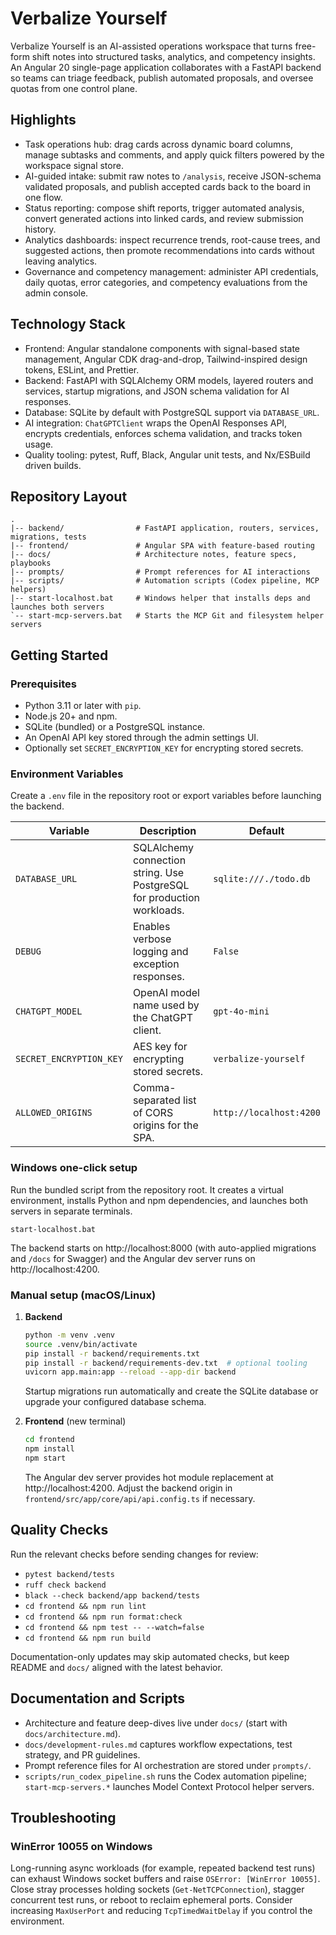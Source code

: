 # Verbalize Yourself

Verbalize Yourself is an AI-assisted operations workspace that turns free-form shift notes into structured tasks, analytics, and competency insights. An Angular 20 single-page application collaborates with a FastAPI backend so teams can triage feedback, publish automated proposals, and oversee quotas from one control plane.

## Highlights
- Task operations hub: drag cards across dynamic board columns, manage subtasks and comments, and apply quick filters powered by the workspace signal store.
- AI-guided intake: submit raw notes to `/analysis`, receive JSON-schema validated proposals, and publish accepted cards back to the board in one flow.
- Status reporting: compose shift reports, trigger automated analysis, convert generated actions into linked cards, and review submission history.
- Analytics dashboards: inspect recurrence trends, root-cause trees, and suggested actions, then promote recommendations into cards without leaving analytics.
- Governance and competency management: administer API credentials, daily quotas, error categories, and competency evaluations from the admin console.

## Technology Stack
- Frontend: Angular standalone components with signal-based state management, Angular CDK drag-and-drop, Tailwind-inspired design tokens, ESLint, and Prettier.
- Backend: FastAPI with SQLAlchemy ORM models, layered routers and services, startup migrations, and JSON schema validation for AI responses.
- Database: SQLite by default with PostgreSQL support via `DATABASE_URL`.
- AI integration: `ChatGPTClient` wraps the OpenAI Responses API, encrypts credentials, enforces schema validation, and tracks token usage.
- Quality tooling: pytest, Ruff, Black, Angular unit tests, and Nx/ESBuild driven builds.

## Repository Layout
```
.
|-- backend/                # FastAPI application, routers, services, migrations, tests
|-- frontend/               # Angular SPA with feature-based routing
|-- docs/                   # Architecture notes, feature specs, playbooks
|-- prompts/                # Prompt references for AI interactions
|-- scripts/                # Automation scripts (Codex pipeline, MCP helpers)
|-- start-localhost.bat     # Windows helper that installs deps and launches both servers
`-- start-mcp-servers.bat   # Starts the MCP Git and filesystem helper servers
```

## Getting Started
### Prerequisites
- Python 3.11 or later with `pip`.
- Node.js 20+ and npm.
- SQLite (bundled) or a PostgreSQL instance.
- An OpenAI API key stored through the admin settings UI.
- Optionally set `SECRET_ENCRYPTION_KEY` for encrypting stored secrets.

### Environment Variables
Create a `.env` file in the repository root or export variables before launching the backend.

| Variable | Description | Default |
| --- | --- | --- |
| `DATABASE_URL` | SQLAlchemy connection string. Use PostgreSQL for production workloads. | `sqlite:///./todo.db` |
| `DEBUG` | Enables verbose logging and exception responses. | `False` |
| `CHATGPT_MODEL` | OpenAI model name used by the ChatGPT client. | `gpt-4o-mini` |
| `SECRET_ENCRYPTION_KEY` | AES key for encrypting stored secrets. | `verbalize-yourself` |
| `ALLOWED_ORIGINS` | Comma-separated list of CORS origins for the SPA. | `http://localhost:4200` |

### Windows one-click setup
Run the bundled script from the repository root. It creates a virtual environment, installs Python and npm dependencies, and launches both servers in separate terminals.

```
start-localhost.bat
```

The backend starts on http://localhost:8000 (with auto-applied migrations and `/docs` for Swagger) and the Angular dev server runs on http://localhost:4200.

### Manual setup (macOS/Linux)
1. **Backend**
   ```bash
   python -m venv .venv
   source .venv/bin/activate
   pip install -r backend/requirements.txt
   pip install -r backend/requirements-dev.txt  # optional tooling
   uvicorn app.main:app --reload --app-dir backend
   ```
   Startup migrations run automatically and create the SQLite database or upgrade your configured database schema.

2. **Frontend** (new terminal)
   ```bash
   cd frontend
   npm install
   npm start
   ```
   The Angular dev server provides hot module replacement at http://localhost:4200. Adjust the backend origin in `frontend/src/app/core/api/api.config.ts` if necessary.

## Quality Checks
Run the relevant checks before sending changes for review:
- `pytest backend/tests`
- `ruff check backend`
- `black --check backend/app backend/tests`
- `cd frontend && npm run lint`
- `cd frontend && npm run format:check`
- `cd frontend && npm test -- --watch=false`
- `cd frontend && npm run build`

Documentation-only updates may skip automated checks, but keep README and `docs/` aligned with the latest behavior.

## Documentation and Scripts
- Architecture and feature deep-dives live under `docs/` (start with `docs/architecture.md`).
- `docs/development-rules.md` captures workflow expectations, test strategy, and PR guidelines.
- Prompt reference files for AI orchestration are stored under `prompts/`.
- `scripts/run_codex_pipeline.sh` runs the Codex automation pipeline; `start-mcp-servers.*` launches Model Context Protocol helper servers.

## Troubleshooting
### WinError 10055 on Windows
Long-running async workloads (for example, repeated backend test runs) can exhaust Windows socket buffers and raise `OSError: [WinError 10055]`. Close stray processes holding sockets (`Get-NetTCPConnection`), stagger concurrent test runs, or reboot to reclaim ephemeral ports. Consider increasing `MaxUserPort` and reducing `TcpTimedWaitDelay` if you control the environment.

